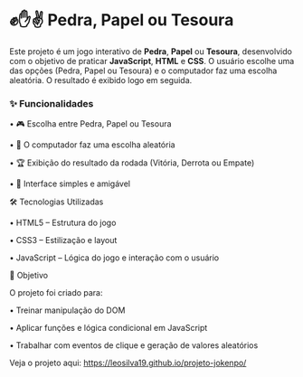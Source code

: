 <h1>✊✋✌ Pedra, Papel ou Tesoura</h1>

Este projeto é um jogo interativo de <strong>Pedra</strong>, <strong>Papel</strong> ou <strong>Tesoura</strong>, desenvolvido com o objetivo de praticar <strong>JavaScript</strong>, <strong>HTML</strong> e <strong>CSS</strong>. O usuário escolhe uma das opções (Pedra, Papel ou Tesoura) e o computador faz uma escolha aleatória. O resultado é exibido logo em seguida.

<h3>✨ Funcionalidades</h3>

• 🎮 Escolha entre Pedra, Papel ou Tesoura

• 🤖 O computador faz uma escolha aleatória

• 🏆 Exibição do resultado da rodada (Vitória, Derrota ou Empate)

• 🎨 Interface simples e amigável

🛠️ Tecnologias Utilizadas

• HTML5 – Estrutura do jogo

• CSS3 – Estilização e layout

• JavaScript – Lógica do jogo e interação com o usuário

🎯 Objetivo

O projeto foi criado para:

• Treinar manipulação do DOM

• Aplicar funções e lógica condicional em JavaScript

• Trabalhar com eventos de clique e geração de valores aleatórios

Veja o projeto aqui: https://leosilva19.github.io/projeto-jokenpo/
